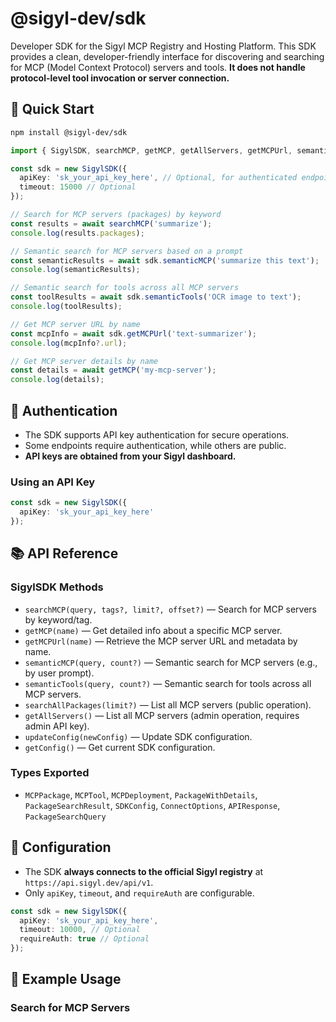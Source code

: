 # @sigyl-dev/sdk

Developer SDK for the Sigyl MCP Registry and Hosting Platform. This SDK provides a clean, developer-friendly interface for discovering and searching for MCP (Model Context Protocol) servers and tools. **It does not handle protocol-level tool invocation or server connection.**

## 🚀 Quick Start

```bash
npm install @sigyl-dev/sdk
```

```typescript
import { SigylSDK, searchMCP, getMCP, getAllServers, getMCPUrl, semanticMCP, semanticTools } from '@sigyl-dev/sdk';

const sdk = new SigylSDK({
  apiKey: 'sk_your_api_key_here', // Optional, for authenticated endpoints
  timeout: 15000 // Optional
});

// Search for MCP servers (packages) by keyword
const results = await searchMCP('summarize');
console.log(results.packages);

// Semantic search for MCP servers based on a prompt
const semanticResults = await sdk.semanticMCP('summarize this text');
console.log(semanticResults);

// Semantic search for tools across all MCP servers
const toolResults = await sdk.semanticTools('OCR image to text');
console.log(toolResults);

// Get MCP server URL by name
const mcpInfo = await sdk.getMCPUrl('text-summarizer');
console.log(mcpInfo?.url);

// Get MCP server details by name
const details = await getMCP('my-mcp-server');
console.log(details);
```

## 🔐 Authentication

- The SDK supports API key authentication for secure operations.
- Some endpoints require authentication, while others are public.
- **API keys are obtained from your Sigyl dashboard.**

### Using an API Key

```typescript
const sdk = new SigylSDK({
  apiKey: 'sk_your_api_key_here'
});
```

## 📚 API Reference

### SigylSDK Methods

- `searchMCP(query, tags?, limit?, offset?)` — Search for MCP servers by keyword/tag.
- `getMCP(name)` — Get detailed info about a specific MCP server.
- `getMCPUrl(name)` — Retrieve the MCP server URL and metadata by name.
- `semanticMCP(query, count?)` — Semantic search for MCP servers (e.g., by user prompt).
- `semanticTools(query, count?)` — Semantic search for tools across all MCP servers.
- `searchAllPackages(limit?)` — List all MCP servers (public operation).
- `getAllServers()` — List all MCP servers (admin operation, requires admin API key).
- `updateConfig(newConfig)` — Update SDK configuration.
- `getConfig()` — Get current SDK configuration.

### Types Exported

- `MCPPackage`, `MCPTool`, `MCPDeployment`, `PackageWithDetails`, `PackageSearchResult`, `SDKConfig`, `ConnectOptions`, `APIResponse`, `PackageSearchQuery`

## 🔧 Configuration

- The SDK **always connects to the official Sigyl registry** at `https://api.sigyl.dev/api/v1`.
- Only `apiKey`, `timeout`, and `requireAuth` are configurable.

```typescript
const sdk = new SigylSDK({
  apiKey: 'sk_your_api_key_here',
  timeout: 10000, // Optional
  requireAuth: true // Optional
});
```

## 📝 Example Usage

### Search for MCP Servers
```